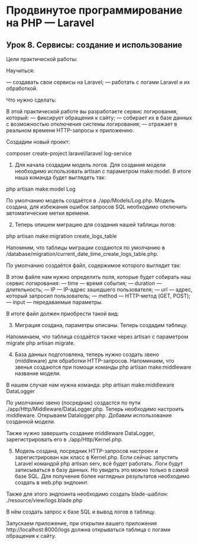 # Продвинутое программирование на PHP — Laravel
## Урок 8. Сервисы: создание и использование
Цели практической работы:

Научиться:

— создавать свои сервисы на Laravel;
— работать с логами Laravel и их обработкой.

Что нужно сделать:

В этой практической работе вы разработаете сервис логирования, который:
— фиксирует обращения к сайту;
— собирает их в базе данных с возможностью отключения системы логирования;
— отражает в реальном времени HTTP-запросы к приложению.

Создадим новый проект:

composer create-project laravel/laravel log-service

1. Для начала создадим модель логов. Для создания модели необходимо использовать artisan с параметром make:model.
   В итоге наша команда будет выглядеть так:

php artisan make:model Log

По умолчанию модель создаётся в ./app/Models/Log.php.
Модель создана, для избежания ошибок запросов SQL необходимо отключить автоматические метки времени.


2. Теперь опишем миграцию для создания нашей таблицы логов:

php artisan make:migration create_logs_table

Напомним, что таблицы миграции создаются по умолчанию в /database/migration/current_date_time_create_logs_table.php.

По умолчанию создаётся файл, содержимое которого выглядит так:


В этом файле нам нужно определить поля, которые будет собирать наш сервис логирования:
— time — время события;
— duration — длительность;
— IP — IP-адрес зашедшего пользователя;
— url — адрес, который запросил пользователь;
— method — HTTP-метод (GET, POST);
— input — передаваемые параметры.

В итоге файл должен приобрести такой вид:


3. Миграция создана, параметры описаны. Теперь создадим таблицу.

Напоминаем, что таблица создаётся также через artisan c параметром migrate php artisan migrate.

4. База данных подготовлена, теперь нужно создать звено (middleware) для обработки HTTP-запросов. Напоминаем, что звенья создаются при помощи команды php artisan make:middleware название модели.

В нашем случае нам нужна команда:
php artisan make:middleware DataLogger

По умолчанию звено (посредник) создастся по пути ./app/Http/Middleware/DataLogger.php.
Теперь необходимо настроить middleware. Открываем Datalogger.php. Добавим использование созданной модели.


Также нужно завершить создание middleware DataLogger, зарегистрировать его в ./app/Http/Kernel.php.


5. Модель создана, посредник HTTP-запросов настроен и зарегистрирован как класс в Kernel.php. Если сейчас запустить Laravel командой php artisan serv, всё будет работать. Логи будут записываться в базу данных.
   Но увидеть это можно только в самой базе SQL. Для получения более наглядных результатов необходимо создать в web.php эндпоинт.

Также для этого эндпоинта необходимо создать blade-шаблон: ./resource/view/logs.blade.php

В нём создать запрос к базе SQL и вывод логов в таблицу.



Запускаем приложение, при открытии вашего приложения http://localhost:8000/logs должна открываться таблица с логами обращения к сайту.
